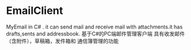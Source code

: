 # EmailClient
MyEmail in C# . it can send mail and receive mail with attachments.it
has drafts,sents and addressbook.
基于C#的PC端邮件管理客户端 具有收发邮件（含附件），草稿箱，发件箱和 通信簿管理的功能
